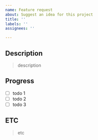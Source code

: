 ```yaml
---
name: Feature request
about: Suggest an idea for this project
title: ''
labels: ''
assignees: ''

---
```


## Description
> description

## Progress
- [ ] todo 1
- [ ] todo 2
- [ ] todo 3

## ETC
> etc
